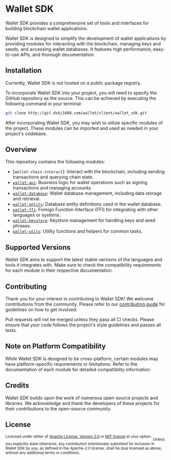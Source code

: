 # Wallet SDK

Wallet SDK provides a comprehensive set of tools and interfaces for building blockchain wallet applications.

Wallet SDK is designed to simplify the development of wallet applications by providing modules for interacting with the blockchain, managing keys and seeds, and accessing wallet databases. It features high performance, easy-to-use APIs, and thorough documentation.

## Installation

Currently, Wallet SDK is not hosted on a public package registry.

To incorporate Wallet SDK into your project, you will need to specify the GitHub repository as the source. This can be achieved by executing the following command in your terminal:

```sh
git clone http://git.dxkj1688.com/wallet/client/wallet_sdk.git
```

After incorporating Wallet SDK, you may wish to utilize specific modules of the project. These modules can be imported and used as needed in your project's codebase.

## Overview

This repository contains the following modules:

- [`wallet-chain-interact`]: Interact with the blockchain, including sending transactions and querying chain state.
- [`wallet-api`]: Business logic for wallet operations such as signing transactions and managing accounts.
- [`wallet-database`]: Wallet database management, including data storage and retrieval.
- [`wallet-entity`]: Database entity definitions used in the wallet database.
- [`wallet-ffi`]: Foreign Function Interface (FFI) for integrating with other languages or systems.
- [`wallet-keystore`]: Keystore management for handling keys and seed phrases.
- [`wallet-utils`]: Utility functions and helpers for common tasks.

[`chain-interact`]: https://github.com/your-username/wallet-sdk/tree/main/chain-interact
[`wallet-api`]: https://github.com/your-username/wallet-sdk/tree/main/wallet-api
[`wallet-database`]: https://github.com/your-username/wallet-sdk/tree/main/wallet-database
[`wallet-entity`]: https://github.com/your-username/wallet-sdk/tree/main/wallet-entity
[`wallet-ffi`]: https://github.com/your-username/wallet-sdk/tree/main/wallet-ffi
[`wallet-keystore`]: https://github.com/your-username/wallet-sdk/tree/main/wallet-keystore
[`wallet-utils`]: https://github.com/your-username/wallet-sdk/tree/main/wallet-utils

## Supported Versions

Wallet SDK aims to support the latest stable versions of the languages and tools it integrates with. Make sure to check the compatibility requirements for each module in their respective documentation.

## Contributing

Thank you for your interest in contributing to Wallet SDK! We welcome contributions from the community. Please refer to our [contributing guide](./CONTRIBUTING.md) for guidelines on how to get involved.

Pull requests will not be merged unless they pass all CI checks. Please ensure that your code follows the project's style guidelines and passes all tests.

## Note on Platform Compatibility

While Wallet SDK is designed to be cross-platform, certain modules may have platform-specific requirements or limitations. Refer to the documentation of each module for detailed compatibility information.

## Credits

Wallet SDK builds upon the work of numerous open-source projects and libraries. We acknowledge and thank the developers of these projects for their contributions to the open-source community.

## License

<sup>
Licensed under either of <a href="LICENSE-APACHE">Apache License, Version 2.0</a> or <a href="LICENSE-MIT">MIT license</a> at your option.
</sup>



<sub>
Unless you explicitly state otherwise, any contribution intentionally submitted for inclusion in Wallet SDK by you, as defined in the Apache-2.0 license, shall be dual licensed as above, without any additional terms or conditions.
</sub>